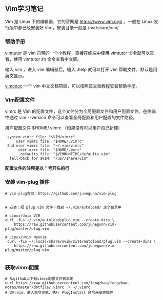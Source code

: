 ## Vim学习笔记

Vim 是 Linux 下的编辑器，它的官网是 https://www.vim.org/ 。一般在 Linux 发行版中都已经安装好  Vim，安装目录一般是 /usr/share/vim/ 



### 帮助手册

vimtutor 是 vim 自带的一个小教程，直接在终端中使用 vimtutor 命令就可以查看，使用 vimtutor zh 命令查看中文版。

输入 vim ，进入 vim 编辑器后，输入 :help 就可以打开 vim 帮助文件，默认是用英文显示。

[vimcdoc](https://github.com/fengzhao/vimcdoc) 一个 vim 中文文档项目，可以按照该文档教程安装帮助手册。

### Vim配置文件

vimrc 是 Vim 的配置文件，这个文件分为全局配置文件和用户配置文件。在终端中通过 vim --version 命令可以查看全局配置和用户配置的文件路径。

用户配置文件 $HOME/.vimrc   （如果没有可以用户自己新建）

```shell
 system vimrc file: "$VIM/vimrc"
     user vimrc file: "$HOME/.vimrc"
 2nd user vimrc file: "~/.vim/vimrc"
      user exrc file: "$HOME/.exrc"
       defaults file: "$VIMRUNTIME/defaults.vim"
  fall-back for $VIM: "/usr/share/vim"
```

**配置文件的注释是以 " 号开头的行**



### 安装 vim-plug 插件



```shell
# vim-plug官网：https://github.com/junegunn/vim-plug


# 安装：把 plug.vim 文件下载到 ~/.vim/autoload/ 这个目录中

# Linux/Unix VIM
curl -fLo ~/.vim/autoload/plug.vim --create-dirs \
	https://raw.githubusercontent.com/junegunn/vim-plug/master/plug.vim	
	
# Linux/Unix Neovim
 curl -fLo ~/.local/share/nvim/site/autoload/plug.vim --create-dirs \
    https://raw.githubusercontent.com/junegunn/vim-plug/master/plug.vim	
	
```



### 获取vimrc配置

```shell
# 从github上下载vimrc配置文件到本地
curl https://raw.githubusercontent.com/fengzhao/fengzhao-notes/master/dotfile/.vimrc  > ~/.vimrc
# 运行vim，进入命令模式，执行 PlugInstall 命令来安装插件
```








